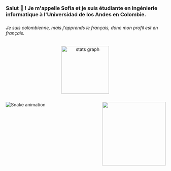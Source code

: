 <h3 align="left">Salut 👋 ! Je m'appelle Sofia et je suis étudiante en ingénierie informatique à l'Universidad de los Andes en Colombie.</h3>

###

<h6 align="left">Je suis colombienne, mais j'apprends le français, donc mon profil est en français.</h6>

###

<div align="center">
  <img src="https://github-readme-stats.vercel.app/api?hide_title=false&hide_rank=false&show_icons=true&include_all_commits=true&count_private=true&disable_animations=false&theme=material-palenight&locale=fr&hide_border=false&username=Sofiav014" height="150" alt="stats graph"  />
  <img src="https://github-readme-stats.vercel.app/api/top-langs?locale=fr&hide_title=false&layout=compact&card_width=320&langs_count=5&theme=material-palenight&hide_border=false&username=Sofiav014" height="0" alt="languages graph"  />
</div>

###

<img align="right" height="200" src="https://i.pinimg.com/564x/75/a9/4b/75a94b2b252c769498e0113f61061ce5.jpg"  />

###

<img src="https://raw.githubusercontent.com/Sofiav014/Sofiav014/blob/output/snake.svg" alt="Snake animation" />

###
